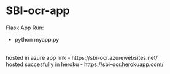 # SBI-ocr-app

Flask App
Run:
- python myapp.py
<br/>
hosted in azure app link - https://sbi-ocr.azurewebsites.net/ 
<br />
hosted succesfully in heroku - https://sbi-ocr.herokuapp.com/
